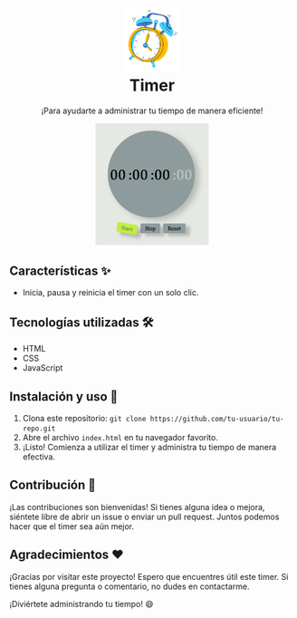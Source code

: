 <!-- Encabezado y título del proyecto -->
<h1 align="center">
  <img src="./assets/reloj.png" alt="Logo" width="100px"><br>
  Timer
</h1>

<!-- Descripción del proyecto -->
<p align="center">
  ¡Para ayudarte a administrar tu tiempo de manera eficiente! 
</p>

<!-- Demo y capturas de pantalla -->
<p align="center">
  <img src="./assets/timer.png" alt="Timer Demo" width="200px">
</p>

<!-- Badges -->
<!-- <p align="center">
  <img src="https://img.shields.io/badge/HTML-v5-orange" alt="HTML5">
  <img src="https://img.shields.io/badge/CSS-v3-blue" alt="CSS3">
  <img src="https://img.shields.io/badge/JavaScript-ES6-yellow" alt="JavaScript">
</p> -->

<!-- Características y funcionalidades -->
## Características ✨

- Inicia, pausa y reinicia el timer con un solo clic.
<!-- - Cuenta regresivamente desde un tiempo personalizable.
- Muestra notificaciones divertidas cuando el tiempo se agota. -->

<!-- Tecnologías utilizadas -->
## Tecnologías utilizadas 🛠️

- HTML
- CSS
- JavaScript

<!-- Instalación y uso -->
## Instalación y uso 🚀

1. Clona este repositorio: `git clone https://github.com/tu-usuario/tu-repo.git`
2. Abre el archivo `index.html` en tu navegador favorito.
3. ¡Listo! Comienza a utilizar el timer y administra tu tiempo de manera efectiva.

<!-- Contribución -->
## Contribución 🤝

¡Las contribuciones son bienvenidas! Si tienes alguna idea o mejora, siéntete libre de abrir un issue o enviar un pull request. Juntos podemos hacer que el timer sea aún mejor.

<!-- Agradecimientos -->
## Agradecimientos ❤️

¡Gracias por visitar este proyecto! Espero que encuentres útil este timer. Si tienes alguna pregunta o comentario, no dudes en contactarme.

¡Diviértete administrando tu tiempo! 😄
